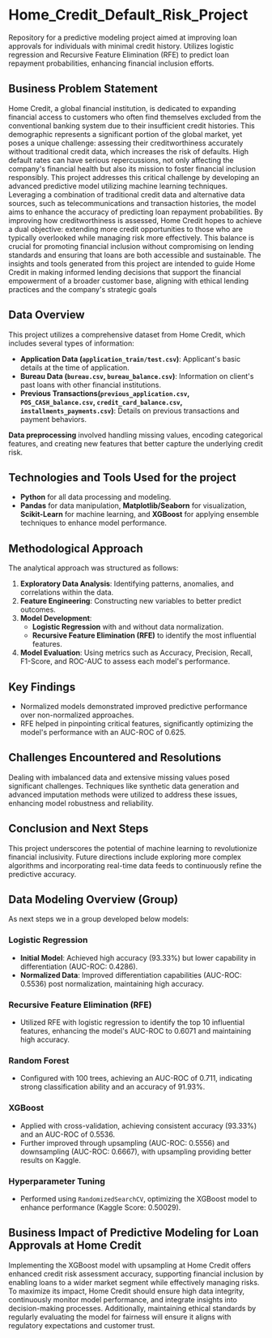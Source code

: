 # Home_Credit_Default_Risk_Project
Repository for a predictive modeling project aimed at improving loan approvals for individuals with minimal credit history. Utilizes logistic regression and Recursive Feature Elimination (RFE) to predict loan repayment probabilities, enhancing financial inclusion efforts.

## Business Problem Statement
Home Credit, a global financial institution, is dedicated to expanding financial access to customers who often find themselves excluded from the conventional banking system due to their insufficient credit histories. This demographic represents a significant portion of the global market, yet poses a unique challenge: assessing their creditworthiness accurately without traditional credit data, which increases the risk of defaults. High default rates can have serious repercussions, not only affecting the company's financial health but also its mission to foster financial inclusion responsibly.
This project addresses this critical challenge by developing an advanced predictive model utilizing machine learning techniques. Leveraging a combination of traditional credit data and alternative data sources, such as telecommunications and transaction histories, the model aims to enhance the accuracy of predicting loan repayment probabilities. By improving how creditworthiness is assessed, Home Credit hopes to achieve a dual objective: extending more credit opportunities to those who are typically overlooked while managing risk more effectively. This balance is crucial for promoting financial inclusion without compromising on lending standards and ensuring that loans are both accessible and sustainable.
The insights and tools generated from this project are intended to guide Home Credit in making informed lending decisions that support the financial empowerment of a broader customer base, aligning with ethical lending practices and the company's strategic goals

## Data Overview
This project utilizes a comprehensive dataset from Home Credit, which includes several types of information:
- **Application Data (`application_train/test.csv`)**: Applicant's basic details at the time of application.
- **Bureau Data (`bureau.csv`, `bureau_balance.csv`)**: Information on client's past loans with other financial institutions.
- **Previous Transactions(`previous_application.csv`, `POS_CASH_balance.csv`, `credit_card_balance.csv`, `installments_payments.csv`)**: Details on previous transactions and payment behaviors.

**Data preprocessing** involved handling missing values, encoding categorical features, and creating new features that better capture the underlying credit risk.

## Technologies and Tools Used for the project
- **Python** for all data processing and modeling.
- **Pandas** for data manipulation, **Matplotlib/Seaborn** for visualization, **Scikit-Learn** for machine learning, and **XGBoost** for applying ensemble techniques to enhance model performance.

## Methodological Approach
The analytical approach was structured as follows:
1. **Exploratory Data Analysis**: Identifying patterns, anomalies, and correlations within the data.
2. **Feature Engineering**: Constructing new variables to better predict outcomes.
3. **Model Development**:
   - **Logistic Regression** with and without data normalization.
   - **Recursive Feature Elimination (RFE)** to identify the most influential features.
4. **Model Evaluation**: Using metrics such as Accuracy, Precision, Recall, F1-Score, and ROC-AUC to assess each model's performance.

## Key Findings
- Normalized models demonstrated improved predictive performance over non-normalized approaches.
- RFE helped in pinpointing critical features, significantly optimizing the model's performance with an AUC-ROC of 0.625.

## Challenges Encountered and Resolutions
Dealing with imbalanced data and extensive missing values posed significant challenges. Techniques like synthetic data generation and advanced imputation methods were utilized to address these issues, enhancing model robustness and reliability.

## Conclusion and Next Steps
This project underscores the potential of machine learning to revolutionize financial inclusivity. Future directions include exploring more complex algorithms and incorporating real-time data feeds to continuously refine the predictive accuracy.

## Data Modeling Overview (Group) 
As next steps we in a group developed below models:
### Logistic Regression
- **Initial Model**: Achieved high accuracy (93.33%) but lower capability in differentiation (AUC-ROC: 0.4286).
- **Normalized Data**: Improved differentiation capabilities (AUC-ROC: 0.5536) post normalization, maintaining high accuracy.

### Recursive Feature Elimination (RFE)
- Utilized RFE with logistic regression to identify the top 10 influential features, enhancing the model's AUC-ROC to 0.6071 and maintaining high accuracy.

### Random Forest
- Configured with 100 trees, achieving an AUC-ROC of 0.711, indicating strong classification ability and an accuracy of 91.93%.

### XGBoost
- Applied with cross-validation, achieving consistent accuracy (93.33%) and an AUC-ROC of 0.5536.
- Further improved through upsampling (AUC-ROC: 0.5556) and downsampling (AUC-ROC: 0.6667), with upsampling providing better results on Kaggle.

### Hyperparameter Tuning
- Performed using `RandomizedSearchCV`, optimizing the XGBoost model to enhance performance (Kaggle Score: 0.50029).

## Business Impact of Predictive Modeling for Loan Approvals at Home Credit
Implementing the XGBoost model with upsampling at Home Credit offers enhanced credit risk assessment accuracy, supporting financial inclusion by enabling loans to a wider market segment while effectively managing risks. To maximize its impact, Home Credit should ensure high data integrity, continuously monitor model performance, and integrate insights into decision-making processes. Additionally, maintaining ethical standards by regularly evaluating the model for fairness will ensure it aligns with regulatory expectations and customer trust.











   


